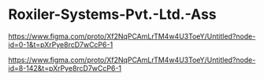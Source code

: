 # Roxiler-Systems-Pvt.-Ltd.-Ass


https://www.figma.com/proto/Xf2NqPCAmLrTM4w4U3ToeY/Untitled?node-id=0-1&t=pXrPye8rcD7wCcP6-1

https://www.figma.com/proto/Xf2NqPCAmLrTM4w4U3ToeY/Untitled?node-id=8-142&t=pXrPye8rcD7wCcP6-1

